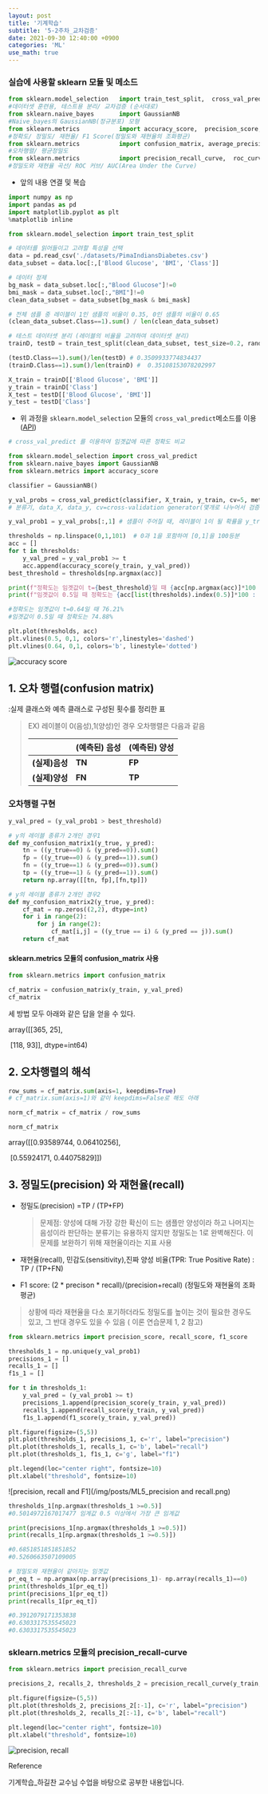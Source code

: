 ```yaml
---
layout: post
title: '기계학습'
subtitle: '5-2주차_교차검증'
date: 2021-09-30 12:40:00 +0900
categories: 'ML'
use_math: true
---
```


### 실습에 사용할 sklearn 모듈 및 메소드

```python
from sklearn.model_selection   import train_test_split,  cross_val_predict
#데이터셋 훈련용, 테스트용 분리/ 교차검증 (순서대로) 
from sklearn.naive_bayes       import GaussianNB  
#Naive_bayes의 GaussianNB(정규분포) 모형
from sklearn.metrics           import accuracy_score,  precision_score,  recall_score,  f1_score
#정확도/ 정밀도/ 재현율/ F1 Score(정밀도와 재현율의 조화평균)
from sklearn.metrics           import confusion_matrix, average_precision_score
#오차행렬/ 평균정밀도
from sklearn.metrics           import precision_recall_curve,  roc_curve,  roc_auc_score
#정밀도와 재현율 곡선/ ROC 커브/ AUC(Area Under the Curve)
```

- 앞의 내용 연결 및 복습

```python
import numpy as np 
import pandas as pd
import matplotlib.pyplot as plt
%matplotlib inline

from sklearn.model_selection import train_test_split

# 데이터를 읽어들이고 고려할 특성을 선택 
data = pd.read_csv('./datasets/PimaIndiansDiabetes.csv')
data_subset = data.loc[:,['Blood Glucose', 'BMI', 'Class']]

# 데이터 정제
bg_mask = data_subset.loc[:,"Blood Glucose"]!=0
bmi_mask = data_subset.loc[:,"BMI"]!=0
clean_data_subset = data_subset[bg_mask & bmi_mask]

# 전체 샘플 중 레이블이 1인 샘플의 비율이 0.35, 0인 샘플의 비율이 0.65
(clean_data_subset.Class==1).sum() / len(clean_data_subset) 

# 테스트 데이터셋 분리 (레이블의 비율을 고려하여 데이터셋 분리)
trainD, testD = train_test_split(clean_data_subset, test_size=0.2, random_state=20, stratify=clean_data_subset.Class) #staratify: 비율에 맞춰서 테스트 데이터셋 분리

(testD.Class==1).sum()/len(testD) # 0.3509933774834437
(trainD.Class==1).sum()/len(trainD) #  0.35108153078202997

X_train = trainD[['Blood Glucose', 'BMI']]
y_train = trainD['Class']
X_test = testD[['Blood Glucose', 'BMI']]
y_test = testD['Class']
```



- 위 과정을  `sklearn.model_selection` 모듈의 `cross_val_predict`메소드를 이용 ([API](https://scikit-learn.org/stable/modules/generated/sklearn.model_selection.cross_val_predict.html))

```python
# cross_val_predict 를 이용하여 임곗값에 따른 정확도 비교 

from sklearn.model_selection import cross_val_predict
from sklearn.naive_bayes import GaussianNB
from sklearn.metrics import accuracy_score

classifier = GaussianNB()

y_val_probs = cross_val_predict(classifier, X_train, y_train, cv=5, method="predict_proba")
# 분류기, data_X, data_y, cv=cross-validation generator(몇개로 나누어서 검증을 할 것인지), method:default-predict, predict_proba는 확률을 알려줌 
```

```python
y_val_prob1 = y_val_probs[:,1] # 샘플이 주어질 때, 레이블이 1이 될 확률을 y_train와 같은 index순으로 구함

thresholds = np.linspace(0,1,101)  # 0과 1을 포함하여 [0,1]을 100등분 
acc = []
for t in thresholds:
    y_val_pred = y_val_prob1 >= t
    acc.append(accuracy_score(y_train, y_val_pred))
best_threshold = thresholds[np.argmax(acc)]

print(f"정확도는 임곗값이 t={best_threshold}일 때 {acc[np.argmax(acc)]*100 :.2f}%")
print(f"임곗값이 0.5일 때 정확도는 {acc[list(thresholds).index(0.5)]*100 : .2f}%")

#정확도는 임곗값이 t=0.64일 때 76.21%
#임곗값이 0.5일 때 정확도는 74.88%

plt.plot(thresholds, acc)
plt.vlines(0.5, 0,1, colors='r',linestyles='dashed')
plt.vlines(0.64, 0,1, colors='b', linestyle='dotted')
```

![accuracy score](/img/posts/ML5_cv.png)



## 1. 오차 행렬(confusion matrix)

:실제 클래스와 예측 클래스로 구성된 횟수를 정리한 표

> EX) 레이블이 0(음성),1(양성)인 경우 오차행렬은 다음과 같음
>
> |                | (예측된) 음성 | (예측된) 양성 |
> | -------------- | ------------- | ------------- |
> | **(실제)음성** | **TN**        | **FP**        |
> | **(실제)양성** | **FN**        | **TP**        |
>
> 

### 오차행렬 구현

```python
y_val_pred = (y_val_prob1 > best_threshold)

# y의 레이블 종류가 2개인 경우1
def my_confusion_matrix1(y_true, y_pred):
    tn = ((y_true==0) & (y_pred==0)).sum()
    fp = ((y_true==0) & (y_pred==1)).sum()
    fn = ((y_true==1) & (y_pred==0)).sum()
    tp = ((y_true==1) & (y_pred==1)).sum()
    return np.array([[tn, fp],[fn,tp]])

# y의 레이블 종류가 2개인 경우2
def my_confusion_matrix2(y_true, y_pred):  
    cf_mat = np.zeros((2,2), dtype=int)
    for i in range(2):
        for j in range(2):
            cf_mat[i,j] = ((y_true == i) & (y_pred == j)).sum()
    return cf_mat
```

#### sklearn.metrics 모듈의 confusion_matrix 사용

```python
from sklearn.metrics import confusion_matrix

cf_matrix = confusion_matrix(y_train, y_val_pred)
cf_matrix
```

세 방법 모두 아래와 같은 답을 얻을 수 있다. 

array([[365,  25], 

​      [118,  93]], dtype=int64)



## 2. 오차행렬의 해석

```python
row_sums = cf_matrix.sum(axis=1, keepdims=True)  
# cf_matrix.sum(axis=1)와 같이 keepdims=False로 해도 아래 

norm_cf_matrix = cf_matrix / row_sums

norm_cf_matrix
```

array([[0.93589744, 0.06410256],

​       [0.55924171, 0.44075829]])



## 3. 정밀도(precision) 와 재현율(recall)

- 정밀도(precision) =TP / (TP+FP)

  > 문제점: 양성에 대해 가장 강한 확신이 드는 샘플만 양성이라 하고 나머지는 음성이라 판단하는 분류기는 유용하지 않지만 정밀도는 1로 완벽해진다. 이 문제를 보완하기 위해 재현율이라는 지표 사용

- 재현율(recall), 민감도(sensitivity),진짜 양성 비율(TPR: True Positive Rate) : TP / (TP+FN)
- F1 score: (2 * precison * recall)/(precision+recall) (정밀도와 재현율의 조화평균)

> 상황에 따라 재현율을 다소 포기하더라도 정밀도를 높이는 것이 필요한 경우도 있고, 그 반대 경우도 있을 수 있음 ( 이론 연습문제 1, 2 참고)

```python
from sklearn.metrics import precision_score, recall_score, f1_score

thresholds_1 = np.unique(y_val_prob1)
precisions_1 = []
recalls_1 = []
f1s_1 = []

for t in thresholds_1:
    y_val_pred = (y_val_prob1 >= t)
    precisions_1.append(precision_score(y_train, y_val_pred))
    recalls_1.append(recall_score(y_train, y_val_pred))
    f1s_1.append(f1_score(y_train, y_val_pred))

plt.figure(figsize=(5,5))    
plt.plot(thresholds_1, precisions_1, c='r', label="precision")
plt.plot(thresholds_1, recalls_1, c='b', label="recall")
plt.plot(thresholds_1, f1s_1, c='g', label="f1")

plt.legend(loc="center right", fontsize=10)  
plt.xlabel("threshold", fontsize=10)         
```

![precision, recall and F1](/img/posts/ML5_precision and recall.png)

```python
thresholds_1[np.argmax(thresholds_1 >=0.5)]
#0.5014972167017477 임계값 0.5 이상에서 가장 큰 임계값

print(precisions_1[np.argmax(thresholds_1 >=0.5)])
print(recalls_1[np.argmax(thresholds_1 >=0.5)])

#0.6851851851851852
#0.5260663507109005

# 정밀도와 재현율이 같아지는 임곗값
pr_eq_t = np.argmax(np.array(precisions_1)- np.array(recalls_1)==0)
print(thresholds_1[pr_eq_t])
print(precisions_1[pr_eq_t])
print(recalls_1[pr_eq_t])

#0.3912079171353838
#0.6303317535545023
#0.6303317535545023
```



### sklearn.metrics 모듈의 precision_recall-curve

```python
from sklearn.metrics import precision_recall_curve

precisions_2, recalls_2, thresholds_2 = precision_recall_curve(y_train, y_val_prob1)

plt.figure(figsize=(5,5))
plt.plot(thresholds_2, precisions_2[:-1], c='r', label="precision")
plt.plot(thresholds_2, recalls_2[:-1], c='b', label="recall")

plt.legend(loc="center right", fontsize=10)  
plt.xlabel("threshold", fontsize=10) 
```

![precision, recall](/img/posts/ML5_pr2.png)





Reference

기계학습_하길찬 교수님 수업을 바탕으로 공부한 내용입니다. 
